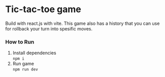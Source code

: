# Tic-tac-toe game
Build with react.js with vite. This game also has a history that you can use for rollback your turn into spesific moves.

### How to Run
1. Install dependencies <br>
``` npm i ```
2. Run game <br>
``` npm run dev ```
